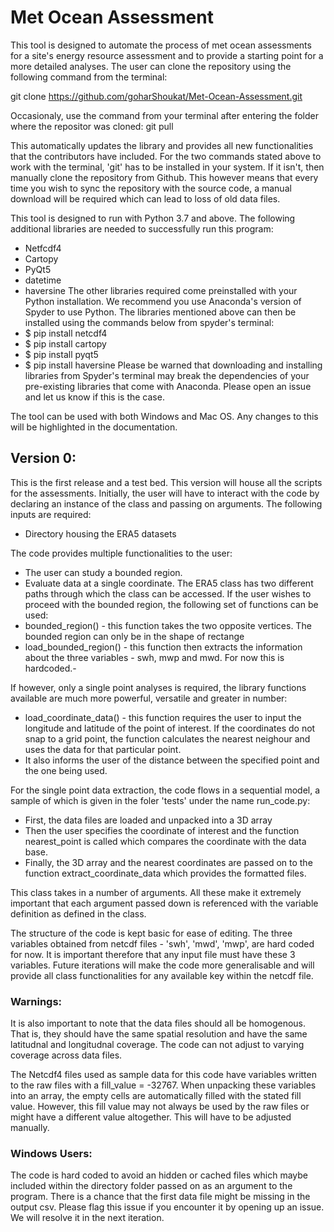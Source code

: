 # Met Ocean Assessment 
This tool is designed to automate the process of met ocean assessments for a site's energy resource assessment and to provide a starting point for a more detailed analyses. The user can clone the repository using the following command from the terminal: 

git clone https://github.com/goharShoukat/Met-Ocean-Assessment.git

Occasionaly, use the command from your terminal after entering the folder where the repositor was cloned:
git pull

This automatically updates the library and provides all new functionalities that the contributors have included. For the two commands stated above to work with the terminal, 'git' has to be installed in your system. If it isn't, then manually clone the repository from Github. This however means that every time you wish to sync the repository with the source code, a manual download will be required which can lead to loss of old data files.  

This tool is designed to run with Python 3.7 and above. The following additional  libraries are needed to successfully run this program:
- Netfcdf4
- Cartopy
- PyQt5
- datetime
- haversine
The other libraries required come preinstalled with your Python installation. We recommend you use Anaconda's version of Spyder to use Python. The libraries mentioned above can then be installed using the commands below from spyder's terminal:
- $ pip install netcdf4
- $ pip install cartopy
- $ pip install pyqt5 
- $ pip install haversine
Please be warned that downloading and installing libraries from Spyder's terminal may break the dependencies of your pre-existing libraries that come with Anaconda. Please open an issue and let us know if this is the case. 

The tool can be used with both Windows and Mac OS. Any changes to this will be highlighted in the documentation. 

## Version 0:
This is the first release and a test bed. This version will house all the scripts for the assessments. Initially, the user will have to interact with the code by declaring an instance of the class and passing on arguments. The following inputs are required:
- Directory housing the ERA5 datasets

The code provides multiple functionalities to the user:
- The user can study a bounded region.
- Evaluate data at a single coordinate.
The ERA5 class has two different paths through which the class can be accessed. If the user wishes to proceed with the bounded region, the following set of functions can be used:
- bounded_region() - this function takes the two opposite vertices. The bounded region can only be in the shape of rectange
- load_bounded_region() - this function then extracts the information about the three variables - swh, mwp and mwd. For now this is hardcoded.-


If however, only a single point analyses is required, the library functions available are much more powerful, versatile and greater in number: 
- load_coordinate_data() - this function requires the user to input the longitude and latitude of the point of interest. If the coordinates do not snap to a grid point, the function calculates the nearest neighour and uses the data for that particular point. 
- It also informs the user of the distance between the specified point and the one being used. 

For the single point data extraction, the code flows in a sequential model, a sample of which is given in the foler 'tests' under the name run_code.py:
- First, the data files are loaded and unpacked into a 3D array
- Then the user specifies the coordinate of interest and the function nearest_point is called which compares the coordinate with the data base. 
- Finally, the 3D array and the nearest coordinates are passed on to the function extract_coordinate_data which provides the formatted files. 

This class takes in a number of arguments. All these make it extremely important that each argument passed down is referenced with the variable definition as defined in the class. 

The structure of the code is kept basic for ease of editing. The three variables obtained from netcdf files - 'swh', 'mwd', 'mwp', are hard coded for now. It is important therefore that any input file must have these 3 variables. Future iterations will make the code more generalisable and will provide all class functionalities for any available key within the netcdf file.

### Warnings:
It is also important to note that the data files should all be homogenous. That is, they should have the same spatial resolution and have the same latitudnal and longitudnal coverage. The code can not adjust to varying coverage across data files.  

The Netcdf4 files used as sample data for this code have variables written to the raw files with a fill_value = -32767. When unpacking these variables into an array, the empty cells are automatically filled with the stated fill value. However, this fill value may not always be used by the raw files or might have a different value altogether. This will have to be adjusted manually. 
### Windows Users:
The code is hard coded to avoid an hidden or cached files which maybe included within the directory folder passed on as an argument to the program. There is a chance that the first data file might be missing in the output csv. Please flag this issue if you encounter it by opening up an issue. We will resolve it in the next iteration. 
